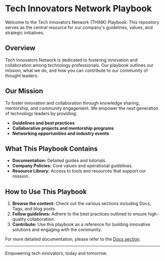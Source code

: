# Tech Innovators Network Playbook

Welcome to the Tech Innovators Network (THiNK) Playbook. This repository serves as the central resource for our company's guidelines, values, and strategic initiatives.

## Overview

Tech Innovators Network is dedicated to fostering innovation and collaboration among technology professionals. Our playbook outlines our mission, what we do, and how you can contribute to our community of thought leaders.

## Our Mission

To foster innovation and collaboration through knowledge sharing, mentorship, and community engagement. We empower the next generation of technology leaders by providing:
- **Guidelines and best practices**
- **Collaborative projects and mentorship programs**
- **Networking opportunities and industry events**

## What This Playbook Contains

- **Documentation:** Detailed guides and tutorials.
- **Company Policies:** Core values and operational guidelines.
- **Resource Library:** Access to tools and resources that support our mission.

## How to Use This Playbook

1. **Browse the content:** Check out the various sections including Docs, Tags, and blog posts.
2. **Follow guidelines:** Adhere to the best practices outlined to ensure high-quality collaboration.
3. **Contribute:** Use this playbook as a reference for building innovative solutions and engaging with the community.

For more detailed documentation, please refer to the [Docs section](/content/docs/index.md).

---

Empowering tech innovators, today and tomorrow.
